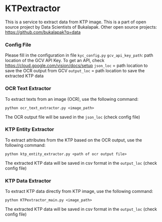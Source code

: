 # KTPextractor

This is a service to extract data from KTP image. This is a part of open source project by Data Scientists of Bukalapak. Other open source projects: https://github.com/bukalapak?q=data

### Config File
Please fill in the configuration in file `kyc_config.py`
`gcv_api_key_path`: path location of the GCV API Key. To get an API, check https://cloud.google.com/vision/docs/setup
`json_loc` = path location to save the OCR output from GCV
`output_loc` = path location to save the extracted KTP data

### OCR Text Extractor
To extract texts from an image (OCR), use the following command:
```
python ocr_text_extractor.py <image_path>
```
The OCR output file will be saved in the `json_loc` (check config file)

### KTP Entity Extractor
To extract attributes from the KTP based on the OCR output, use the following command:
```
python ktp_entity_extractor.py <path of ocr output file>
```
The extracted KTP data will be saved in csv format in the `output_loc` (check config file)

### KTP Data Extractor
To extract KTP data directly from KTP image, use the following command:
```
python KTPextractor_main.py <image_path>
```
The extracted KTP data will be saved in csv format in the `output_loc` (check config file)
